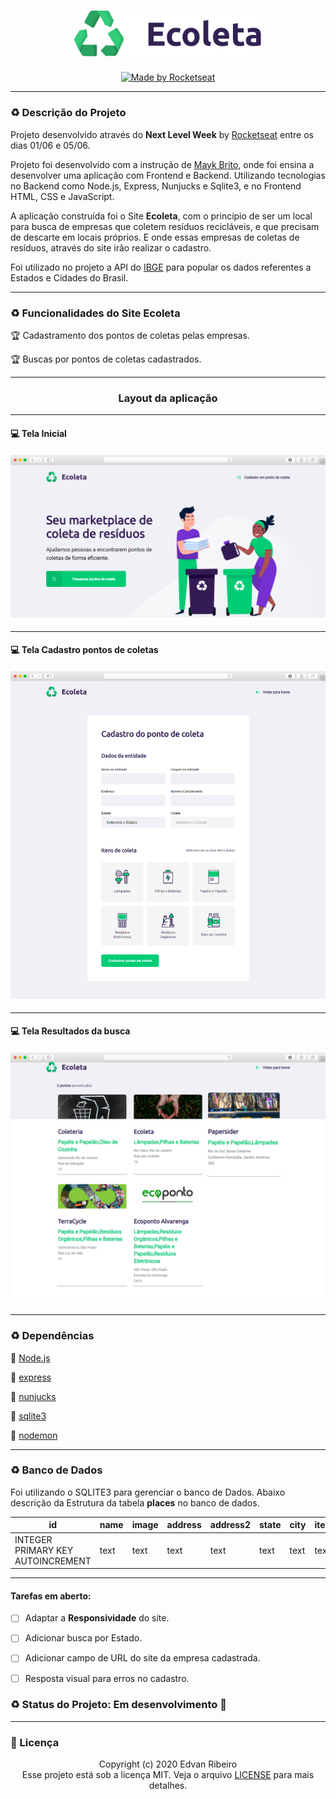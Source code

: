 <h1 align="center">
    <img width="300px" alt="Logo Casa Criativa" src="./public/assets/logo.svg" />
</h1>
<p align="center">
<a href="https://rocketseat.com.br">
<img alt="Made by Rocketseat" src="https://img.shields.io/badge/made%20by-Junior Santos-%237519C1">
</a>
<p/>

------

### :recycle: Descrição do Projeto

Projeto desenvolvido através do **Next Level Week** by  [Rocketseat](https://rocketseat.com.br/) entre os dias 01/06 e 05/06. 

Projeto foi desenvolvido com a instrução de [Mayk Brito](https://github.com/maykbrito), onde foi ensina a desenvolver uma aplicação com  Frontend e Backend. Utilizando tecnologias no Backend como Node.js, Express, Nunjucks e Sqlite3, e no Frontend HTML, CSS e JavaScript.

A aplicação construída foi o Site **Ecoleta**, com o princípio de ser um local para busca de empresas que coletem resíduos recicláveis, e que precisam de descarte em locais próprios. E onde essas empresas de coletas de resíduos, através do site irão realizar o cadastro.

Foi utilizado no projeto a API do [IBGE](https://servicodados.ibge.gov.br/api/docs/localidades?versao=1)  para popular os dados referentes a Estados e Cidades do Brasil.

------

### :recycle: Funcionalidades do Site Ecoleta

:trophy: Cadastramento dos pontos de coletas pelas empresas.

:trophy: Buscas por pontos de coletas cadastrados. 

----

<h3 align="center">
    Layout da aplicação
</h3>

------

#### :computer: Tela Inicial

<h4 align="center">
    <img src="./public/design/screencapture-home.png"/>
</h4>

------

#### :computer: Tela Cadastro pontos de coletas

<h4 align="center">
    <img src="./public/design/screencapture-create-point.png"/>
</h4>

------

#### :computer: Tela Resultados da busca

<h4 align="center">
    <img src="./public/design/screencapture-search.png"/>
</h4>

------

### :recycle: Dependências

:vertical_traffic_light: [Node.js](https://nodejs.org/en/)

:vertical_traffic_light: [express](https://expressjs.com/pt-br/)

:vertical_traffic_light: [nunjucks](https://mozilla.github.io/nunjucks/)

:vertical_traffic_light: [sqlite3](https://www.sqlite.org/index.html)

:vertical_traffic_light: [nodemon](https://www.npmjs.com/package/nodemon)

------

### :recycle: Banco de Dados

Foi utilizando o SQLITE3 para gerenciar o banco de Dados. Abaixo descrição da Estrutura da tabela **places** no banco de dados.

| id| name| image |address | address2 |state|city|items|
|--|--|--|--|--|--|--|--|
|INTEGER PRIMARY KEY AUTOINCREMENT|text|text|text|text|text|text|text|

------

#### Tarefas em aberto:

- [ ] Adaptar a **Responsividade** do site.
- [ ] Adicionar busca por Estado.
- [ ] Adicionar campo de URL do site da empresa cadastrada.
- [ ] Resposta visual para erros no cadastro.


### :recycle: Status do Projeto: Em desenvolvimento :construction:
------

### :pencil: Licença

<p align="center">
	Copyright (c) 2020 Edvan Ribeiro
    <br/>
    Esse projeto está sob a licença MIT. Veja o arquivo <a href="https://github.com/ejunior01/ecoleta_nlw/blob/master/LICENSE">LICENSE</a> para mais detalhes.
</p>
